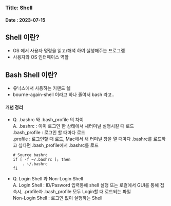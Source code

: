 ### Title: Shell
#### Date : 2023-07-15  


## Shell 이란?
- OS 에서 사용자 명령을 읽고/해석 하여 실행해주는 프로그램
- 사용자와 OS 인터페이스 역할

## Bash Shell 이란?
- 유닉스에서 사용하는 커맨드 쉘
- bourne-again-shell 이라고 하나 줄여서 bash 라고..

#### 개념 정리
* Q. .bashrc 와 .bash_profile 의 차이   
A.  .bashrc : 이미 로그인 한 상태에서 새터미널 실행시킬 때 로드     
     .bash_profile : 로그인 할 때마다 로드       
   .profile : 로그인할 때 로드,  Mac에서 새 터미널 창을 열 때마다 .bashrc를 로드하고 싶다면 .bash_profile에서 .bashrc를 로드 
    ```  
    # Source bashrc
    if [ -f ~/.bashrc ]; then
        . ~/.bashrc
    fi
    ```      
* Q. Login Shell 과 Non-Login Shell          
A. Login Shell : ID/Pasword 입력통해 shell 실행 또는 로컬에서 GUI를 통해 접속시, .profile과 .bash_profile 모두 Login할 때 로드되는 파일                   
  Non-Login Shell : 로그인 없이 실행하는 Shell        
